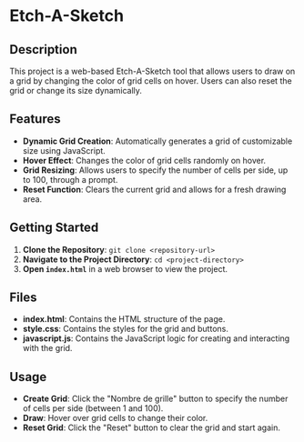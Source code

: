 # Etch-A-Sketch

## Description
This project is a web-based Etch-A-Sketch tool that allows users to draw on a grid by changing the color of grid cells on hover. Users can also reset the grid or change its size dynamically.

## Features
- **Dynamic Grid Creation**: Automatically generates a grid of customizable size using JavaScript.
- **Hover Effect**: Changes the color of grid cells randomly on hover.
- **Grid Resizing**: Allows users to specify the number of cells per side, up to 100, through a prompt.
- **Reset Function**: Clears the current grid and allows for a fresh drawing area.

## Getting Started
1. **Clone the Repository**: `git clone <repository-url>`
2. **Navigate to the Project Directory**: `cd <project-directory>`
3. **Open `index.html`** in a web browser to view the project.

## Files
- **index.html**: Contains the HTML structure of the page.
- **style.css**: Contains the styles for the grid and buttons.
- **javascript.js**: Contains the JavaScript logic for creating and interacting with the grid.

## Usage
- **Create Grid**: Click the "Nombre de grille" button to specify the number of cells per side (between 1 and 100).
- **Draw**: Hover over grid cells to change their color.
- **Reset Grid**: Click the "Reset" button to clear the grid and start again.
